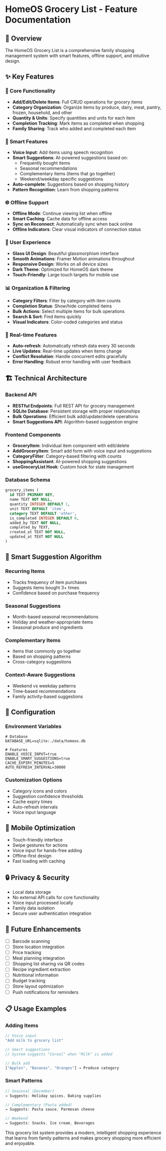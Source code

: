 # HomeOS Grocery List - Feature Documentation

## 🛒 Overview
The HomeOS Grocery List is a comprehensive family shopping management system with smart features, offline support, and intuitive design.

## ✨ Key Features

### 📱 Core Functionality
- **Add/Edit/Delete Items**: Full CRUD operations for grocery items
- **Category Organization**: Organize items by produce, dairy, meat, pantry, frozen, household, and other
- **Quantity & Units**: Specify quantities and units for each item
- **Completion Tracking**: Mark items as completed when shopping
- **Family Sharing**: Track who added and completed each item

### 🧠 Smart Features
- **Voice Input**: Add items using speech recognition
- **Smart Suggestions**: AI-powered suggestions based on:
  - Frequently bought items
  - Seasonal recommendations
  - Complementary items (items that go together)
  - Weekend/weekday specific suggestions
- **Auto-complete**: Suggestions based on shopping history
- **Pattern Recognition**: Learn from shopping patterns

### 🌐 Offline Support
- **Offline Mode**: Continue viewing list when offline
- **Smart Caching**: Cache data for offline access
- **Sync on Reconnect**: Automatically sync when back online
- **Offline Indicators**: Clear visual indicators of connection status

### 🎨 User Experience
- **Glass UI Design**: Beautiful glassmorphism interface
- **Smooth Animations**: Framer Motion animations throughout
- **Responsive Design**: Works on all device sizes
- **Dark Theme**: Optimized for HomeOS dark theme
- **Touch-Friendly**: Large touch targets for mobile use

### 📊 Organization & Filtering
- **Category Filters**: Filter by category with item counts
- **Completion Status**: Show/hide completed items
- **Bulk Actions**: Select multiple items for bulk operations
- **Search & Sort**: Find items quickly
- **Visual Indicators**: Color-coded categories and status

### 🔄 Real-time Features
- **Auto-refresh**: Automatically refresh data every 30 seconds
- **Live Updates**: Real-time updates when items change
- **Conflict Resolution**: Handle concurrent edits gracefully
- **Error Handling**: Robust error handling with user feedback

## 🏗️ Technical Architecture

### Backend API
- **RESTful Endpoints**: Full REST API for grocery management
- **SQLite Database**: Persistent storage with proper relationships
- **Bulk Operations**: Efficient bulk add/update/delete operations
- **Smart Suggestions API**: Algorithm-based suggestion engine

### Frontend Components
- **GroceryItem**: Individual item component with edit/delete
- **AddGroceryItem**: Smart add form with voice input and suggestions
- **CategoryFilter**: Category-based filtering with counts
- **ShoppingAssistant**: AI-powered shopping suggestions
- **useGroceryList Hook**: Custom hook for state management

### Database Schema
```sql
grocery_items (
  id TEXT PRIMARY KEY,
  name TEXT NOT NULL,
  quantity INTEGER DEFAULT 1,
  unit TEXT DEFAULT 'item',
  category TEXT DEFAULT 'other',
  is_completed INTEGER DEFAULT 0,
  added_by TEXT NOT NULL,
  completed_by TEXT,
  created_at TEXT NOT NULL,
  updated_at TEXT NOT NULL
)
```

## 🎯 Smart Suggestion Algorithm

### Recurring Items
- Tracks frequency of item purchases
- Suggests items bought 3+ times
- Confidence based on purchase frequency

### Seasonal Suggestions
- Month-based seasonal recommendations
- Holiday and weather-appropriate items
- Seasonal produce and ingredients

### Complementary Items
- Items that commonly go together
- Based on shopping patterns
- Cross-category suggestions

### Context-Aware Suggestions
- Weekend vs weekday patterns
- Time-based recommendations
- Family activity-based suggestions

## 🔧 Configuration

### Environment Variables
```env
# Database
DATABASE_URL=sqlite:./data/homeos.db

# Features
ENABLE_VOICE_INPUT=true
ENABLE_SMART_SUGGESTIONS=true
CACHE_EXPIRY_MINUTES=5
AUTO_REFRESH_INTERVAL=30000
```

### Customization Options
- Category icons and colors
- Suggestion confidence thresholds
- Cache expiry times
- Auto-refresh intervals
- Voice input language

## 📱 Mobile Optimization
- Touch-friendly interface
- Swipe gestures for actions
- Voice input for hands-free adding
- Offline-first design
- Fast loading with caching

## 🔒 Privacy & Security
- Local data storage
- No external API calls for core functionality
- Voice input processed locally
- Family data isolation
- Secure user authentication integration

## 🚀 Future Enhancements
- [ ] Barcode scanning
- [ ] Store location integration
- [ ] Price tracking
- [ ] Meal planning integration
- [ ] Shopping list sharing via QR codes
- [ ] Recipe ingredient extraction
- [ ] Nutritional information
- [ ] Budget tracking
- [ ] Store layout optimization
- [ ] Push notifications for reminders

## 📋 Usage Examples

### Adding Items
```typescript
// Voice input
"Add milk to grocery list"

// Smart suggestions
// System suggests "Cereal" when "Milk" is added

// Bulk add
["Apples", "Bananas", "Oranges"] → Produce category
```

### Smart Patterns
```typescript
// Seasonal (December)
→ Suggests: Holiday spices, Baking supplies

// Complementary (Pasta added)
→ Suggests: Pasta sauce, Parmesan cheese

// Weekend
→ Suggests: Snacks, Ice cream, Beverages
```

This grocery list system provides a modern, intelligent shopping experience that learns from family patterns and makes grocery shopping more efficient and enjoyable.
